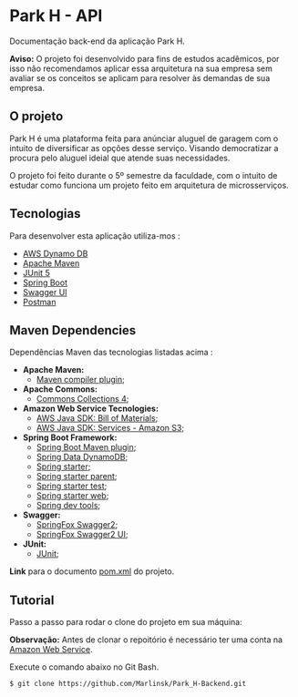 # Park H - API  
Documentação back-end da aplicação Park H.<br/> 

**Aviso:** O projeto foi desenvolvido para fins de estudos acadêmicos, por isso não recomendamos aplicar essa arquitetura na sua empresa sem avaliar se os conceitos se aplicam para resolver às demandas de sua empresa.
<br/>

## O projeto
Park H é uma plataforma feita para anúnciar aluguel de garagem com o intuito de diversificar as opções desse serviço. Visando democratizar a procura pelo aluguel ideial que atende suas necessidades.

O projeto foi feito durante o 5º semestre da faculdade, com o intuito de estudar como funciona um projeto feito em arquitetura de microsserviços.

## Tecnologias
Para desenvolver esta aplicação utiliza-mos :
- [AWS Dynamo DB](https://aws.amazon.com/pt/dynamodb/)
- [Apache Maven](https://maven.apache.org/)
- [JUnit 5](https://junit.org/junit5/)
- [Spring Boot](https://spring.io/projects/spring-boot)
- [Swagger UI](https://swagger.io/tools/swagger-ui/)
- [Postman](https://www.postman.com/)
## Maven Dependencies
Dependências Maven das tecnologias listadas acima :
- **Apache Maven:** 
  - [Maven compiler plugin](https://mvnrepository.com/artifact/org.apache.maven.plugins/maven-compiler-plugin/3.8.1);  
- **Apache Commons:**
  - [Commons Collections 4](https://mvnrepository.com/artifact/org.apache.commons/commons-collections4/4.4);
- **Amazon Web Service Tecnologies:**
  - [AWS Java SDK: Bill of Materials](https://mvnrepository.com/artifact/software.amazon.awssdk/bom/2.17.29);
  - [AWS Java SDK: Services - Amazon S3](https://mvnrepository.com/artifact/software.amazon.awssdk/s3/2.17.29);
- **Spring Boot Framework:** 
  - [Spring Boot Maven plugin](https://mvnrepository.com/artifact/org.springframework.boot/spring-boot-maven-plugin/2.5.4);
  - [Spring Data DynamoDB](https://mvnrepository.com/artifact/com.github.derjust/spring-data-dynamodb/5.1.0);
  - [Spring starter](https://mvnrepository.com/artifact/org.springframework.boot/spring-boot-starter/2.5.4);
  - [Spring starter parent](https://mvnrepository.com/artifact/org.springframework.boot/spring-boot-starter-parent/2.5.4);
  - [Spring starter test](https://mvnrepository.com/artifact/org.springframework.boot/spring-boot-starter-test/2.5.4);
  - [Spring starter web](https://mvnrepository.com/artifact/org.springframework.boot/spring-boot-starter-web/2.5.4);
  - [Spring dev tools](https://mvnrepository.com/artifact/org.springframework.boot/spring-boot-devtools/2.5.4);
- **Swagger:** 
  - [SpringFox Swagger2](https://mvnrepository.com/artifact/io.springfox/springfox-swagger2/3.0.0);
  - [SpringFox Swagger2 UI](https://mvnrepository.com/artifact/io.springfox/springfox-swagger-ui/3.0.0);
- **JUnit:**
  - [JUnit](https://mvnrepository.com/artifact/junit/junit/4.13.2);

**Link** para o documento [pom.xml](https://github.com/Marlinsk/Park_H-Backend/blob/master/backend-park/pom.xml) do projeto.

## Tutorial
Passo a passo para rodar o clone do projeto em sua máquina:<br/>

**Observação:** Antes de clonar o repoitório é necessário ter uma conta na [Amazon Web Service](https://aws.amazon.com/pt/). 

Execute o comando abaixo no Git Bash.
```bash
$ git clone https://github.com/Marlinsk/Park_H-Backend.git
```


